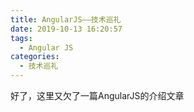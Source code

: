 ```yaml
---
title: AngularJS——技术巡礼
date: 2019-10-13 16:20:57
tags:
  - Angular JS
categories:
  - 技术巡礼
---
```


好了，这里又欠了一篇AngularJS的介绍文章